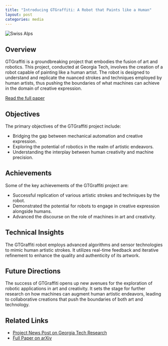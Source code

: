 ```yaml
---
title: "Introducing GTGraffiti: A Robot that Paints like a Human"
layout: post
categories: media
---
```


![Swiss Alps](https://user-images.githubusercontent.com/4943215/55412536-edbba180-5567-11e9-9c70-6d33bca3f8ed.jpg)

## Overview

GTGraffiti is a groundbreaking project that embodies the fusion of art and robotics. This project, conducted at Georgia Tech, involves the creation of a robot capable of painting like a human artist. The robot is designed to understand and replicate the nuanced strokes and techniques employed by human artists, thus pushing the boundaries of what machines can achieve in the domain of creative expression.

[Read the full paper](https://arxiv.org/pdf/2109.06238.pdf)

## Objectives

The primary objectives of the GTGraffiti project include:
- Bridging the gap between mechanical automation and creative expression.
- Exploring the potential of robotics in the realm of artistic endeavors.
- Understanding the interplay between human creativity and machine precision.

## Achievements

Some of the key achievements of the GTGraffiti project are:
- Successful replication of various artistic strokes and techniques by the robot.
- Demonstrated the potential for robots to engage in creative expression alongside humans.
- Advanced the discourse on the role of machines in art and creativity.

## Technical Insights

The GTGraffiti robot employs advanced algorithms and sensor technologies to mimic human artistic strokes. It utilizes real-time feedback and iterative refinement to enhance the quality and authenticity of its artwork.

## Future Directions

The success of GTGraffiti opens up new avenues for the exploration of robotic applications in art and creativity. It sets the stage for further research on how machines can augment human artistic endeavors, leading to collaborative creations that push the boundaries of both art and technology.

## Related Links

- [Project News Post on Georgia Tech Research](https://research.gatech.edu/introducing-gtgraffiti-robot-paints-human)
- [Full Paper on arXiv](https://arxiv.org/pdf/2109.06238.pdf)
